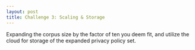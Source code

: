 ```yaml
---
layout: post
title: Challenge 3: Scaling & Storage
---
```


Expanding the corpus size by the factor of ten you deem fit, and utilize the cloud for storage of the expanded privacy policy set.
